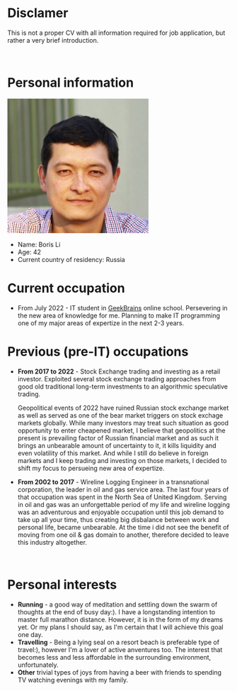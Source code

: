 # Disclamer
This is not a proper CV with all information required for job application, but rather a very brief introduction.
<p> </p> 

# Personal information
![Photo](photo.jpg)
- Name: Boris Li
- Age: 42
- Current country of residency: Russia

# Current occupation
- From July 2022 - IT student in [GeekBrains](https://gb.ru) online school. Persevering in the new area of knowledge for me. Planning to make IT programming one of my major areas of expertize in the next 2-3 years.

# Previous (pre-IT) occupations
- **From 2017 to 2022** - Stock Exchange trading and investing as a retail investor. Exploited several stock exchange trading approaches from good old traditional long-term investments to an algorithmic speculative trading. 

   Geopolitical events of 2022 have ruined Russian stock exchange market as well as served as one of the bear market triggers on stock exchage markets globally. While many investors may treat such situation as good opportunity to enter cheapened market, I believe that geopolitics at the present is prevailing factor of Russian financial market and as such it brings an unbearable amount of uncertainty to it, it kills liquidity and even volatility of this market.
   And while I still do believe in foreign markets and I keep trading and investing on those markets, I decided to shift my focus to persueing new area of expertize.

- **From 2002 to 2017** - Wireline Logging Engineer in a transnational corporation, the leader in oil and gas service area. The last four years of that occupation was spent in the North Sea of United Kingdom. Serving in oil and gas was an unforgettable period of my life and wireline logging was an adventurous and enjoyable occupation until this job demand to take up all your time, thus creating big disbalance between work and personal life, became unbearable.
At the time i did not see the benefit of moving from one oil & gas domain to another, therefore decided to leave this industry altogether.
<p> </p>

# Personal interests
- **Running** - a good way of meditation and settling down the swarm of thoughts at the end of busy day:). I have a longstanding intention to master full marathon distance. However, it is in the form of my dreams yet. Or my plans I should say, as I'm certain that I will achieve this goal one day.
- **Travelling** - Being a lying seal on a resort beach is preferable type of travel:), however I'm a lover of active anventures too. The interest that becomes less and less affordable in the surrounding environment, unfortunately.
- **Other** trivial types of joys from having a beer with friends to spending TV watching evenings with my family.


